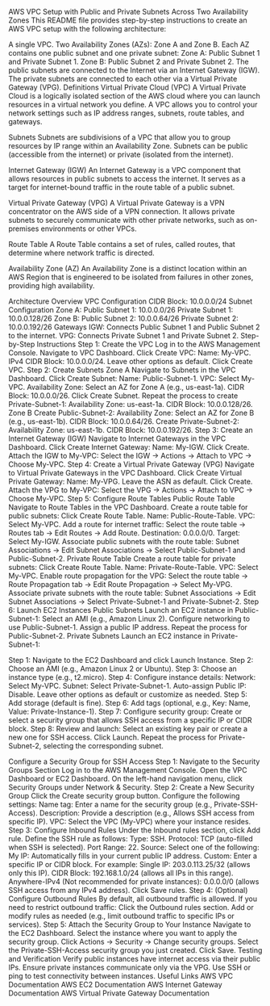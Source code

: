 AWS VPC Setup with Public and Private Subnets Across Two Availability Zones
This README file provides step-by-step instructions to create an AWS VPC setup with the following architecture:

A single VPC.
Two Availability Zones (AZs): Zone A and Zone B.
Each AZ contains one public subnet and one private subnet:
Zone A: Public Subnet 1 and Private Subnet 1.
Zone B: Public Subnet 2 and Private Subnet 2.
The public subnets are connected to the Internet via an Internet Gateway (IGW).
The private subnets are connected to each other via a Virtual Private Gateway (VPG).
Definitions
Virtual Private Cloud (VPC)
A Virtual Private Cloud is a logically isolated section of the AWS cloud where you can launch resources in a virtual network you define. A VPC allows you to control your network settings such as IP address ranges, subnets, route tables, and gateways.

Subnets
Subnets are subdivisions of a VPC that allow you to group resources by IP range within an Availability Zone. Subnets can be public (accessible from the internet) or private (isolated from the internet).

Internet Gateway (IGW)
An Internet Gateway is a VPC component that allows resources in public subnets to access the internet. It serves as a target for internet-bound traffic in the route table of a public subnet.

Virtual Private Gateway (VPG)
A Virtual Private Gateway is a VPN concentrator on the AWS side of a VPN connection. It allows private subnets to securely communicate with other private networks, such as on-premises environments or other VPCs.

Route Table
A Route Table contains a set of rules, called routes, that determine where network traffic is directed.

Availability Zone (AZ)
An Availability Zone is a distinct location within an AWS Region that is engineered to be isolated from failures in other zones, providing high availability.

Architecture Overview
VPC Configuration
CIDR Block: 10.0.0.0/24
Subnet Configuration
Zone A:
Public Subnet 1: 10.0.0.0/26
Private Subnet 1: 10.0.0.128/26
Zone B:
Public Subnet 2: 10.0.0.64/26
Private Subnet 2: 10.0.0.192/26
Gateways
IGW: Connects Public Subnet 1 and Public Subnet 2 to the internet.
VPG: Connects Private Subnet 1 and Private Subnet 2.
Step-by-Step Instructions
Step 1: Create the VPC
Log in to the AWS Management Console.
Navigate to VPC Dashboard.
Click Create VPC:
Name: My-VPC.
IPv4 CIDR Block: 10.0.0.0/24.
Leave other options as default.
Click Create VPC.
Step 2: Create Subnets
Zone A
Navigate to Subnets in the VPC Dashboard.
Click Create Subnet:
Name: Public-Subnet-1.
VPC: Select My-VPC.
Availability Zone: Select an AZ for Zone A (e.g., us-east-1a).
CIDR Block: 10.0.0.0/26.
Click Create Subnet.
Repeat the process to create Private-Subnet-1:
Availability Zone: us-east-1a.
CIDR Block: 10.0.0.128/26.
Zone B
Create Public-Subnet-2:
Availability Zone: Select an AZ for Zone B (e.g., us-east-1b).
CIDR Block: 10.0.0.64/26.
Create Private-Subnet-2:
Availability Zone: us-east-1b.
CIDR Block: 10.0.0.192/26.
Step 3: Create an Internet Gateway (IGW)
Navigate to Internet Gateways in the VPC Dashboard.
Click Create Internet Gateway:
Name: My-IGW.
Click Create.
Attach the IGW to My-VPC:
Select the IGW → Actions → Attach to VPC → Choose My-VPC.
Step 4: Create a Virtual Private Gateway (VPG)
Navigate to Virtual Private Gateways in the VPC Dashboard.
Click Create Virtual Private Gateway:
Name: My-VPG.
Leave the ASN as default.
Click Create.
Attach the VPG to My-VPC:
Select the VPG → Actions → Attach to VPC → Choose My-VPC.
Step 5: Configure Route Tables
Public Route Table
Navigate to Route Tables in the VPC Dashboard.
Create a route table for public subnets:
Click Create Route Table.
Name: Public-Route-Table.
VPC: Select My-VPC.
Add a route for internet traffic:
Select the route table → Routes tab → Edit Routes → Add Route.
Destination: 0.0.0.0/0.
Target: Select My-IGW.
Associate public subnets with the route table:
Subnet Associations → Edit Subnet Associations → Select Public-Subnet-1 and Public-Subnet-2.
Private Route Table
Create a route table for private subnets:
Click Create Route Table.
Name: Private-Route-Table.
VPC: Select My-VPC.
Enable route propagation for the VPG:
Select the route table → Route Propagation tab → Edit Route Propagation → Select My-VPG.
Associate private subnets with the route table:
Subnet Associations → Edit Subnet Associations → Select Private-Subnet-1 and Private-Subnet-2.
Step 6: Launch EC2 Instances
Public Subnets
Launch an EC2 instance in Public-Subnet-1:
Select an AMI (e.g., Amazon Linux 2).
Configure networking to use Public-Subnet-1.
Assign a public IP address.
Repeat the process for Public-Subnet-2.
Private Subnets
Launch an EC2 instance in Private-Subnet-1:

Step 1: Navigate to the EC2 Dashboard and click Launch Instance.
Step 2: Choose an AMI (e.g., Amazon Linux 2 or Ubuntu).
Step 3: Choose an instance type (e.g., t2.micro).
Step 4: Configure instance details:
Network: Select My-VPC.
Subnet: Select Private-Subnet-1.
Auto-assign Public IP: Disable.
Leave other options as default or customize as needed.
Step 5: Add storage (default is fine).
Step 6: Add tags (optional, e.g., Key: Name, Value: Private-Instance-1).
Step 7: Configure security group:
Create or select a security group that allows SSH access from a specific IP or CIDR block.
Step 8: Review and launch:
Select an existing key pair or create a new one for SSH access.
Click Launch.
Repeat the process for Private-Subnet-2, selecting the corresponding subnet.

Configure a Security Group for SSH Access
Step 1: Navigate to the Security Groups Section
Log in to the AWS Management Console.
Open the VPC Dashboard or EC2 Dashboard.
On the left-hand navigation menu, click Security Groups under Network & Security.
Step 2: Create a New Security Group
Click the Create security group button.
Configure the following settings:
Name tag: Enter a name for the security group (e.g., Private-SSH-Access).
Description: Provide a description (e.g., Allows SSH access from specific IP).
VPC: Select the VPC (My-VPC) where your instance resides.
Step 3: Configure Inbound Rules
Under the Inbound rules section, click Add rule.
Define the SSH rule as follows:
Type: SSH.
Protocol: TCP (auto-filled when SSH is selected).
Port Range: 22.
Source: Select one of the following:
My IP: Automatically fills in your current public IP address.
Custom: Enter a specific IP or CIDR block. For example:
Single IP: 203.0.113.25/32 (allows only this IP).
CIDR Block: 192.168.1.0/24 (allows all IPs in this range).
Anywhere-IPv4 (Not recommended for private instances): 0.0.0.0/0 (allows SSH access from any IPv4 address).
Click Save rules.
Step 4: (Optional) Configure Outbound Rules
By default, all outbound traffic is allowed. If you need to restrict outbound traffic:
Click the Outbound rules section.
Add or modify rules as needed (e.g., limit outbound traffic to specific IPs or services).
Step 5: Attach the Security Group to Your Instance
Navigate to the EC2 Dashboard.
Select the instance where you want to apply the security group.
Click Actions → Security → Change security groups.
Select the Private-SSH-Access security group you just created.
Click Save.
Testing and Verification
Verify public instances have internet access via their public IPs.
Ensure private instances communicate only via the VPG.
Use SSH or ping to test connectivity between instances.
Useful Links
AWS VPC Documentation
AWS EC2 Documentation
AWS Internet Gateway Documentation
AWS Virtual Private Gateway Documentation
